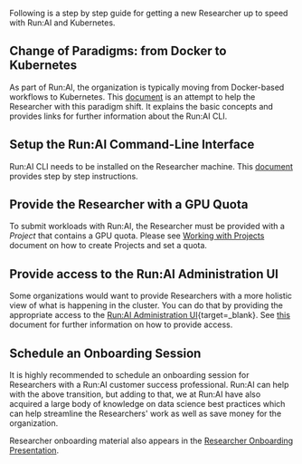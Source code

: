 Following is a step by step guide for getting a new Researcher up to speed with Run:AI and Kubernetes.

## Change of Paradigms: from Docker to Kubernetes 

As part of Run:AI, the organization is typically moving from Docker-based workflows to Kubernetes. This [document](docker-to-runai.md) is an attempt to help the Researcher with this paradigm shift. It explains the basic concepts and provides links for further information about the Run:AI CLI.

## Setup the Run:AI Command-Line Interface

Run:AI CLI needs to be installed on the Researcher machine. This [document](cli-install.md) provides step by step instructions.

## Provide the Researcher with a GPU Quota

To submit workloads with Run:AI, the Researcher must be provided with a _Project_ that contains a GPU quota. Please see [Working with Projects](../admin-ui-setup/project-setup.md) document on how to create Projects and set a quota.

## Provide access to the Run:AI Administration UI

Some organizations would want to provide Researchers with a more holistic view of what is happening in the cluster. You can do that by providing the appropriate access to the [Run:AI Administration UI](https://app.run.ai){target=_blank}. See [this](../admin-ui-setup/admin-ui-users.md) document for further information on how to provide access. 

## Schedule an Onboarding Session

It is highly recommended to schedule an onboarding session for Researchers with a Run:AI customer success professional. Run:AI can help with the above transition, but adding to that, we at Run:AI have also acquired a large body of knowledge on data science best practices which can help streamline the Researchers' work as well as save money for the organization. 

Researcher onboarding material also appears in the [Researcher Onboarding Presentation](../../Researcher/Presentations/Researcher-Onboarding-Presentation.md).

 
 
 